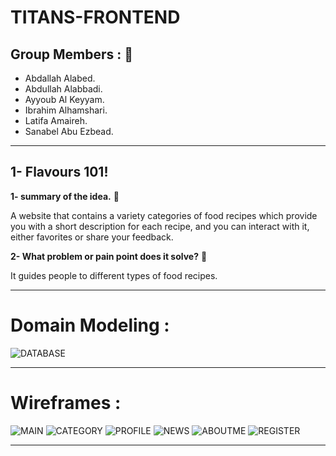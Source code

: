 # TITANS-FRONTEND

## Group Members : 👥
- Abdallah Alabed.
- Abdullah Alabbadi.
- Ayyoub Al Keyyam.
- Ibrahim Alhamshari.
- Latifa Amaireh.
- Sanabel Abu Ezbead.
-------------------------------------------------------------------------------------------------------------------

## 1- Flavours 101!

**1- summary of the idea.** :pushpin:

A website that contains a variety categories of food recipes which provide you with a short description for each recipe, and you can interact with it, either favorites or share your feedback.

  
**2- What problem or pain point does it solve?** :pushpin:

It guides people to different types of food recipes.

---------------------------------------------------------------------------------------------------------------------
# Domain Modeling : 

![DATABASE](/images/Screenshot_8.png)

---------------------------------------------------------------------------------------------------------------------
# Wireframes :

![MAIN](./images/Screenshot_1.png)
![CATEGORY](./images/Screenshot_2.png)
![PROFILE](./images/Screenshot_3.png)
![NEWS](./images/Screenshot_4.png)
![ABOUTME](./images/Screenshot_5.png)
![REGISTER](./images/Screenshot_6.png)

---------------------------------------------------------------------------------------------------------------------


